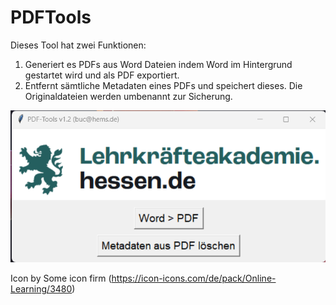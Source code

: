 # PDFTools
Dieses Tool hat zwei Funktionen:
1. Generiert es PDFs aus Word Dateien indem Word im Hintergrund gestartet wird und als PDF exportiert.
2. Entfernt sämtliche Metadaten eines PDFs und speichert dieses. Die Originaldateien werden umbenannt zur Sicherung.

[![Screenshot](https://github.com/Buchhems/PDFTools/blob/main/screenshot.png "Screenshot")](https://hems.de)

Icon by Some icon firm (https://icon-icons.com/de/pack/Online-Learning/3480)
